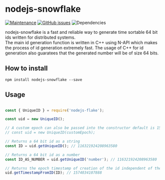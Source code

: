 # nodejs-snowflake

[![Maintenance](https://img.shields.io/badge/Maintained%3F-yes-green.svg)](https://gitHub.com/utkarsh-pro/nodejs-snowflake/graphs/commit-activity)
[![GitHub issues](https://img.shields.io/github/issues/utkarsh-pro/nodejs-snowflake.svg)](https://gitHub.com/utkarsh-pro/nodejs-snowflake/issues/)
![Dependencies](https://img.shields.io/david/utkarsh-pro/nodejs-snowflake)

nodejs-snowflake is a fast and reliable way to generate time sortable 64 bit ids written for distributed systems.  
The main id generation function is written in C++ using N-API which makes the process of id generation extremely fast. The usage of C++
for id generation also guaratees that the generated number will be of size 64 bits.

## How to install

```
npm install nodejs-snowflake --save
```

## Usage
```javascript

const { UniqueID } = require('nodejs-flake');

const uid = new UniqueID(); 

// A custom epoch can also be passed into the constructor default is 1546300800000 (01-01-2019)
// const uid = new UniqueID(customEpoch);

// Returns a 64 bit id as a string
const ID = uid.getUniqueID(); // 116321924208963580

// Returns a 64 bit id as a number
const ID_AS_NUMBER = uid.getUniqueID('number'); // 116321924208963580

// Returns the epoch timestamp of creation of the id independent of the machine it was created
uid.getTimestampFromID(ID); // 1574034107888

```

